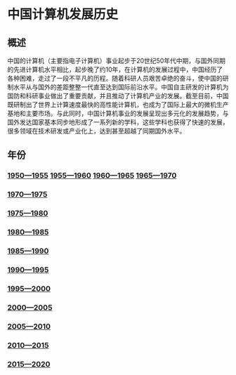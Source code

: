 # 中国计算机发展历史
  
## 概述

中国的计算机（主要指电子计算机）事业起步于20世纪50年代中期，与国外同期的先进计算机水平相比，起步晚了约10年，在计算机的发展过程中，中国经历了各种困难，走过了一段不平凡的历程。随着科研人员艰苦卓绝的奋斗，使中国的研制水平从与国外的差距整整一代直至达到国际前沿水平。中国自主研发的计算机为国防和科研事业做出了重要贡献，并且推动了计算机产业的发展。截至目前，中国既研制出了世界上计算速度最快的高性能计算机，也成为了国际上最大的微机生产基地和主要市场。与此同时，中国计算机事业的发展呈现出多元化的发展趋势，与国外发达国家基本同步地形成了一系列新的学科，这些学科也获得了快速的发展，很多领域在技术研发或产业化上，达到甚至超越了同期国外水平。

## 年份

### [1950—1955](https://qiyin934196363.github.io/A-Brief-History-of-computer-Development-in-China/1950.html)    [1955—1960](https://qiyin934196363.github.io/A-Brief-History-of-computer-Development-in-China/1955.html) [1960—1965](https://qiyin934196363.github.io/A-Brief-History-of-computer-Development-in-China/1960.html) [1965—1970](https://qiyin934196363.github.io/A-Brief-History-of-computer-Development-in-China/1965.html)
### [1970—1975](https://qiyin934196363.github.io/A-Brief-History-of-computer-Development-in-China/1970.html)
### [1975—1980](https://qiyin934196363.github.io/A-Brief-History-of-computer-Development-in-China/1975.html)
### [1980—1985](https://qiyin934196363.github.io/A-Brief-History-of-computer-Development-in-China/1980.html)
### [1985—1990](https://qiyin934196363.github.io/A-Brief-History-of-computer-Development-in-China/1985.html)
### [1990—1995](https://qiyin934196363.github.io/A-Brief-History-of-computer-Development-in-China/1990.html)
### [1995—2000](https://qiyin934196363.github.io/A-Brief-History-of-computer-Development-in-China/1995.html)
### [2000—2005](https://qiyin934196363.github.io/A-Brief-History-of-computer-Development-in-China/2000.html)
### [2005—2010](https://qiyin934196363.github.io/A-Brief-History-of-computer-Development-in-China/2005.html)
### [2010—2015](https://qiyin934196363.github.io/A-Brief-History-of-computer-Development-in-China/2010.html)
### [2015—2020](https://qiyin934196363.github.io/A-Brief-History-of-computer-Development-in-China/2015.html)
